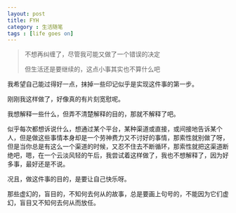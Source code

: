 ```yaml
---
layout: post
title: FYH
category : 生活随笔
tags : [life goes on]
---
```


>不想再纠缠了，尽管我可能又做了一个错误的决定
>
>但生活还是要继续的，这点小事其实也不算什么吧

我希望自己能过得好一点，抹掉一些印记似乎是实现这件事的第一步。

刚刚我这样做了，好像真的有片刻宽慰呢。

我想解释一些什么，但弄不清楚解释的目的，那就不解释了吧。

似乎每次都想诉说什么，想通过某个平台，某种渠道或直接，或间接地告诉某个人，但是做这些事情本身却是一个劳神费力又不讨好的事情，那索性就别做了呀，但是当你总是有这么一个渠道的时候，又忍不住去不断循环，那索性就把这渠道断绝吧，嗯，在一个云淡风轻的午后，我尝试着这样做了，我也不想解释了，因为好多事，最好还是不说。

况且，做这件事的目的，是要让自己快乐呀。

那些虚幻的，盲目的，不知何去何从的故事，总是要画上句号的，不能因为它们虚幻，盲目又不知何去何从而放任。
      

